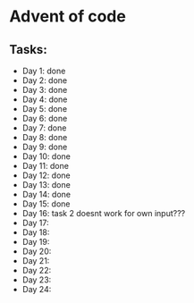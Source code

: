 # Advent of code
## Tasks:
- Day 1: done
- Day 2: done
- Day 3: done
- Day 4: done
- Day 5: done
- Day 6: done
- Day 7: done
- Day 8: done
- Day 9: done
- Day 10: done
- Day 11: done
- Day 12: done
- Day 13: done
- Day 14: done
- Day 15: done
- Day 16: task 2 doesnt work for own input???
- Day 17:
- Day 18:
- Day 19:
- Day 20:
- Day 21:
- Day 22:
- Day 23:
- Day 24: